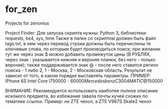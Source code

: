 # for_zen
Projects for zenonius

Project Finder:
Для запуска скрипта нужны: Python 3, библиотеки requests, bs4, sys, time
Также в папке со скриптом должен быть файл tags.txt, в нем через перевод строки должны быть перечислены те ключевые слова,
по которым будет производиться поиск; при желании тут же через знак $ можно добавить промежуток цены (В РУБЛЯХ, через знак : указывается
нижняя и верхняя планки, без него - только верхняя);
также поддерживается знак @ - после него ставится регион поиска - 1 либо 2, 1 - Москва, 2 - Московская область.
Результат не зависит от того, в каком порядке выставлять параметры.
ПРИМЕР:
IPhone 6S
Intel Core I7$50000:60000
Mercedes benz C 300 4MATIC@1$50000

ВНИМАНИЕ: Рекомендуется использовать наиболее полное описание искомого предмета, во избежание завала почты кучей схожих по тематике ссылок.
Пример: не ZTE чехол, а ZTE V967S Skate2 чехол